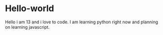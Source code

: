 # Hello-world
Hello i am 13 and i love to code.
I am learning python right now and planning on learning javascript.
